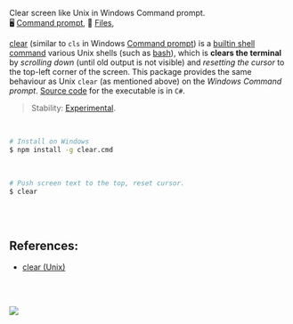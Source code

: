 Clear screen like Unix in Windows Command prompt.<br>
🖥️ [Command prompt](https://www.npmjs.com/package/clear.cmd),
📜 [Files](https://unpkg.com/clear.cmd/),

[clear] (similar to `cls` in Windows [Command prompt]) is a [builtin shell command]
various Unix shells (such as [bash]), which is **clears the terminal** by
*scrolling down* (until old output is not visible) and *resetting the cursor* to the
top-left corner of the screen. This package provides the same behaviour as Unix
`clear` (as mentioned above) on the *Windows Command prompt*. [Source code] for the
executable is in `C#`.

> Stability: [Experimental](https://www.youtube.com/watch?v=L1j93RnIxEo).

[clear]: https://en.wikipedia.org/wiki/Clear_(Unix)
[Command prompt]: https://en.wikipedia.org/wiki/Cmd.exe
[builtin shell command]: https://en.wikipedia.org/wiki/Shell_builtin
[bash]: https://en.wikipedia.org/wiki/Bash_(Unix_shell)
[Source code]: src/cs


<br>

```bash
# Install on Windows
$ npm install -g clear.cmd
```

<br>

```bash
# Push screen text to the top, reset cursor.
$ clear
```

<br>
<br>


## References:

- [clear (Unix)][clear]

<br>
<br>


[![](https://i.imgur.com/v5UeMzG.jpg)](https://www.youtube.com/watch?v=jHRiHcgkChw&list=PL2B14E396220BD817&index=9)
